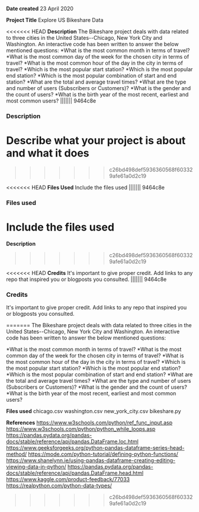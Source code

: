 **Date created**
23 April 2020

**Project Title**
Explore US Bikeshare Data

<<<<<<< HEAD
**Description**
The Bikeshare project deals with data related to three cities in the United States--Chicago, New York City and Washington.
An interactive code has been written to answer the below mentioned questions:
*What is the most common month in terms of travel?
*What is the most common day of the week for the chosen city in terms of travel?
*What is the most common hour of the day in the city in terms of travel?
*Which is the most popular start station?
*Which is the most popular end station?
*Which is the most popular combination of start and end station?
*What are the total and average travel times?
*What are the type and number of users (Subscribers or Customers)?
*What is the gender and the count of users?
*What is the birth year of the most recent, earliest and most common users?
||||||| 9464c8e
### Description
Describe what your project is about and what it does
=======
>>>>>>> c26bd498def5936360568f603329afe61a0d2c19

<<<<<<< HEAD
**Files Used**
Include the files used
||||||| 9464c8e
### Files used
Include the files used
=======
**Description**
>>>>>>> c26bd498def5936360568f603329afe61a0d2c19

<<<<<<< HEAD
**Credits**
It's important to give proper credit. Add links to any repo that inspired you or blogposts you consulted.
||||||| 9464c8e
### Credits
It's important to give proper credit. Add links to any repo that inspired you or blogposts you consulted.

=======
The Bikeshare project deals with data related to three cities in the United States--Chicago, New York City and Washington.
An interactive code has been written to answer the below mentioned questions:

*What is the most common month in terms of travel?
*What is the most common day of the week for the chosen city in terms of travel?
*What is the most common hour of the day in the city in terms of travel?
*Which is the most popular start station?
*Which is the most popular end station?
*Which is the most popular combination of start and end station?
*What are the total and average travel times?
*What are the type and number of users (Subscribers or Customers)?
*What is the gender and the count of users?
*What is the birth year of the most recent, earliest and most common users?

**Files used**
chicago.csv
washington.csv
new_york_city.csv
bikeshare.py

**References**
https://www.w3schools.com/python/ref_func_input.asp
https://www.w3schools.com/python/python_while_loops.asp
https://pandas.pydata.org/pandas-docs/stable/reference/api/pandas.DataFrame.loc.html
https://www.geeksforgeeks.org/python-pandas-dataframe-series-head-method/
https://mode.com/python-tutorial/defining-python-functions/
https://www.shanelynn.ie/using-pandas-dataframe-creating-editing-viewing-data-in-python/
https://pandas.pydata.org/pandas-docs/stable/reference/api/pandas.DataFrame.head.html
https://www.kaggle.com/product-feedback/77033
https://realpython.com/python-data-types/

>>>>>>> c26bd498def5936360568f603329afe61a0d2c19
